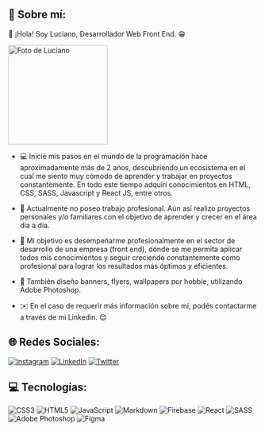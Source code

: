## 💫 Sobre mí:
👋 ¡Hola! Soy Luciano, Desarrollador Web Front End. 😁<br>

<img src="https://pbs.twimg.com/profile_images/1455761279423946753/6XNcN3xQ_400x400.jpg" alt="Foto de Luciano" width="200px" height="200px">

* 💻 Inicié mis pasos en el mundo de la programación hace aproximadamente más de 2 años, descubriendo un ecosistema en el cual me siento muy cómodo de aprender y trabajar en proyectos constantemente. En todo este tiempo adquirí conocimientos en HTML, CSS, SASS, Javascript y React JS, entre otros.<br>

* 💼 Actualmente no poseo trabajo profesional. Aún así realizo proyectos personales y/o familiares con el objetivo de aprender y crecer en el área día a día.<br>

* 🎯 Mi objetivo es desempeñarme profesionalmente en el sector de desarrollo de una empresa (front end), dónde se me permita aplicar todos mis conocimientos y seguir creciendo constantemente como profesional para lograr los resultados más óptimos y eficientes.<br>

* 🎨 También diseño banners, flyers, wallpapers por hobbie, utilizando Adobe Photoshop.<br>

* ✉️ En el caso de requerir más información sobre mí, podés contactarme a través de mi Linkedin. 😊


## 🌐 Redes Sociales:
[![Instagram](https://img.shields.io/badge/Instagram-%23E4405F.svg?logo=Instagram&logoColor=white)](https://instagram.com/luchofseven) [![LinkedIn](https://img.shields.io/badge/LinkedIn-%230077B5.svg?logo=linkedin&logoColor=white)](https://linkedin.com/in/luchofseven) [![Twitter](https://img.shields.io/badge/Twitter-%231DA1F2.svg?logo=Twitter&logoColor=white)](https://twitter.com/luchofseven) 

## 💻 Tecnologías:
![CSS3](https://img.shields.io/badge/css3-%231572B6.svg?style=for-the-badge&logo=css3&logoColor=white) ![HTML5](https://img.shields.io/badge/html5-%23E34F26.svg?style=for-the-badge&logo=html5&logoColor=white) ![JavaScript](https://img.shields.io/badge/javascript-%23323330.svg?style=for-the-badge&logo=javascript&logoColor=%23F7DF1E) ![Markdown](https://img.shields.io/badge/markdown-%23000000.svg?style=for-the-badge&logo=markdown&logoColor=white) ![Firebase](https://img.shields.io/badge/firebase-%23039BE5.svg?style=for-the-badge&logo=firebase) ![React](https://img.shields.io/badge/react-%2320232a.svg?style=for-the-badge&logo=react&logoColor=%2361DAFB) ![SASS](https://img.shields.io/badge/SASS-hotpink.svg?style=for-the-badge&logo=SASS&logoColor=white) ![Adobe Photoshop](https://img.shields.io/badge/adobephotoshop-%2331A8FF.svg?style=for-the-badge&logo=adobephotoshop&logoColor=white) 	![Figma](https://img.shields.io/badge/figma-%23F24E1E.svg?style=for-the-badge&logo=figma&logoColor=white)

